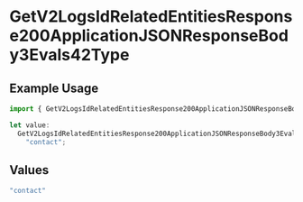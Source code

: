 # GetV2LogsIdRelatedEntitiesResponse200ApplicationJSONResponseBody3Evals42Type

## Example Usage

```typescript
import { GetV2LogsIdRelatedEntitiesResponse200ApplicationJSONResponseBody3Evals42Type } from "orq-poc-typescript-multi-env-version/models/operations";

let value:
  GetV2LogsIdRelatedEntitiesResponse200ApplicationJSONResponseBody3Evals42Type =
    "contact";
```

## Values

```typescript
"contact"
```